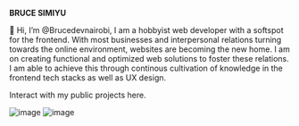 **BRUCE SIMIYU**

👋 Hi, I’m @Brucedevnairobi, I am a hobbyist web developer with a softspot for the frontend.
With most businesses and interpersonal relations turning towards the online environment, websites are becoming the new home.
I am on creating functional and optimized web solutions to foster these relations.
I am able to achieve this through continous cultivation of knowledge in the frontend tech stacks as well as UX design.

Interact with my public projects here.

![image](https://user-images.githubusercontent.com/107496597/193747073-520affaf-f1b2-4fda-9505-17c8db382926.png)
![image](https://user-images.githubusercontent.com/107496597/193747413-7092dc4b-d771-44c5-a643-86412f72c548.png)



